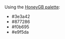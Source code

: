 Using the [HoneyGB palette](https://lospec.com/palette-list/honeygb):

<color-swatch>

- #3e3a42
- #877286
- #f0b695
- #e9f5da

</color-swatch>
